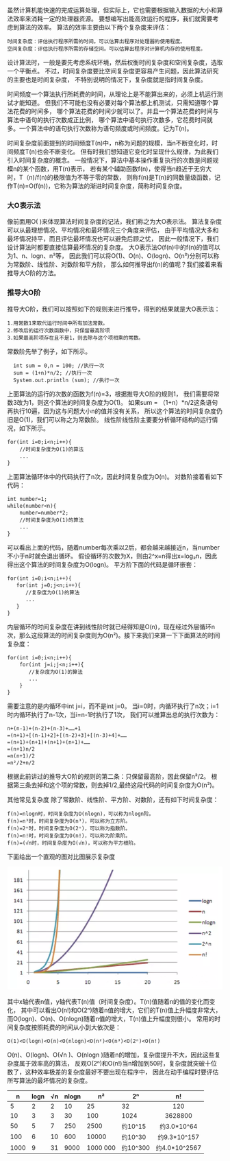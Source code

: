 虽然计算机能快速的完成运算处理，但实际上，它也需要根据输入数据的大小和算法效率来消耗一定的处理器资源。
要想编写出能高效运行的程序，我们就需要考虑到算法的效率。
算法的效率主要由以下两个复杂度来评估：

    时间复杂度：评估执行程序所需的时间。可以估算出程序对处理器的使用程度。
    空间复杂度：评估执行程序所需的存储空间。可以估算出程序对计算机内存的使用程度。

设计算法时，一般是要先考虑系统环境，然后权衡时间复杂度和空间复杂度，选取一个平衡点。
不过，时间复杂度要比空间复杂度更容易产生问题，因此算法研究的主要也是时间复杂度，
不特别说明的情况下，复杂度就是指时间复杂度。


时间频度一个算法执行所耗费的时间，从理论上是不能算出来的，必须上机运行测试才能知道。
但我们不可能也没有必要对每个算法都上机测试，只需知道哪个算法花费的时间多，
哪个算法花费的时间少就可以了。并且一个算法花费的时间与算法中语句的执行次数成正比例，
哪个算法中语句执行次数多，它花费时间就多。一个算法中的语句执行次数称为语句频度或时间频度。记为T(n)。

时间复杂度前面提到的时间频度T(n)中，n称为问题的规模，当n不断变化时，时间频度T(n)也会不断变化。
但有时我们想知道它变化时呈现什么规律，为此我们引入时间复杂度的概念。
一般情况下，算法中基本操作重复执行的次数是问题规模n的某个函数，用T(n)表示，
若有某个辅助函数f(n)，使得当n趋近于无穷大时，T（n)/f(n)的极限值为不等于零的常数，
则称f(n)是T(n)的同数量级函数，记作T(n)=O(f(n))，它称为算法的渐进时间复杂度，简称时间复杂度。

### 大O表示法

像前面用O( )来体现算法时间复杂度的记法，我们称之为大O表示法。
算法复杂度可以从最理想情况、平均情况和最坏情况三个角度来评估，
由于平均情况大多和最坏情况持平，而且评估最坏情况也可以避免后顾之忧，
因此一般情况下，我们设计算法时都要直接估算最坏情况的复杂度。
大O表示法O(f(n)中的f(n)的值可以为1、n、logn、n²等，
因此我们可以将O(1)、O(n)、O(logn)、O(n²)分别可以称为常数阶、线性阶、对数阶和平方阶，
那么如何推导出f(n)的值呢？我们接着来看推导大O阶的方法。

### 推导大O阶
推导大O阶，我们可以按照如下的规则来进行推导，得到的结果就是大O表示法：
    
    1.用常数1来取代运行时间中所有加法常数。
    2.修改后的运行次数函数中，只保留最高阶项
    3.如果最高阶项存在且不是1，则去除与这个项相乘的常数。

常数阶先举了例子，如下所示。
      
      int sum = 0,n = 100; //执行一次  
      sum = (1+n)*n/2; //执行一次  
      System.out.println (sum); //执行一次
上面算法的运行的次数的函数为f(n)=3，根据推导大O阶的规则1，
我们需要将常数3改为1，则这个算法的时间复杂度为O(1)。
如果sum = （1+n）*n/2这条语句再执行10遍，因为这与问题大小n的值并没有关系，
所以这个算法的时间复杂度仍旧是O(1)，我们可以称之为常数阶。
线性阶线性阶主要要分析循环结构的运行情况，如下所示。
    
    for(int i=0;i<n;i++){
        //时间复杂度为O(1)的算法
        ...
    }
上面算法循环体中的代码执行了n次，因此时间复杂度为O(n)。
对数阶接着看如下代码：
    
    int number=1;
    while(number<n){
        number=number*2;
        //时间复杂度为O(1)的算法
        ...
    }
可以看出上面的代码，随着number每次乘以2后，都会越来越接近n，当number不小于n时就会退出循环。
假设循环的次数为X，则由2^x=n得出x=log₂n，因此得出这个算法的时间复杂度为O(logn)。
平方阶下面的代码是循环嵌套：

    for(int i=0;i<n;i++){   
       for(int j=0;j<n;i++){
          //复杂度为O(1)的算法
          ... 
       } 
    }
内层循环的时间复杂度在讲到线性阶时就已经得知是O(n)，现在经过外层循环n次，那么这段算法的时间复杂度则为O(n²)。接下来我们来算一下下面算法的时间复杂度：
    
    for(int i=0;i<n;i++){   
        for(int j=i;j<n;i++){
           //复杂度为O(1)的算法
           ... 
        }
    }
需要注意的是内循环中int j=i，而不是int j=0。
当i=0时，内循环执行了n次；i=1时内循环执行了n-1次，当i=n-1时执行了1次，
我们可以推算出总的执行次数为：
    
    n+(n-1)+(n-2)+(n-3)+……+1
    =(n+1)+[(n-1)+2]+[(n-2)+3]+[(n-3)+4]+……
    =(n+1)+(n+1)+(n+1)+(n+1)+……
    =(n+1)n/2
    =n(n+1)/2
    =n²/2+n/2
根据此前讲过的推导大O阶的规则的第二条：只保留最高阶，因此保留n²/2。
根据第三条去掉和这个项的常数，则去掉1/2,最终这段代码的时间复杂度为O(n²)。

其他常见复杂度
除了常数阶、线性阶、平方阶、对数阶，还有如下时间复杂度：

    f(n)=nlogn时，时间复杂度为O(nlogn)，可以称为nlogn阶。
    f(n)=n³时，时间复杂度为O(n³)，可以称为立方阶。
    f(n)=2ⁿ时，时间复杂度为O(2ⁿ)，可以称为指数阶。
    f(n)=n!时，时间复杂度为O(n!)，可以称为阶乘阶。
    f(n)=(√n时，时间复杂度为O(√n)，可以称为平方根阶。

下面给出一个直观的图对比图展示复杂度

<img src="/img/时间复杂度对比图.png" title="时间复杂度对比图" />

其中x轴代表n值，y轴代表T(n)值（时间复杂度）。T(n)值随着n的值的变化而变化，
其中可以看出O(n!)和O(2ⁿ)随着n值的增大，它们的T(n)值上升幅度非常大，
而O(logn)、O(n)、O(nlogn)随着n值的增大，T(n)值上升幅度则很小。
常用的时间复杂度按照耗费的时间从小到大依次是：
                          
    O(1)<O(logn)<O(n)<O(nlogn)<O(n²)<O(n³)<O(2ⁿ)<O(n!)
                          
O(n)、O(logn)、O(√n )、O(nlogn )随着n的增加，复杂度提升不大，因此这些复杂度属于效率高的算法，
反观O(2ⁿ)和O(n!)当n增加到50时，复杂度就突破十位数了，这种效率极差的复杂度最好不要出现在程序中，
因此在动手编程时要评估所写算法的最坏情况的复杂度。

|   n   |  logn |   √n  | nlogn |   n²  |   2ⁿ  |    n!   | 
|-------|-------|-------|-------|-------|-------|:-------:|
| 5     |2      | 2     |10     |  25   |  32   |  120    | 
| 10    | 3     |3      |30     | 100| 1024| 3628800|
|50     |5      |7      |250    |2500   |约10^15|约3.0*10^64| 
|100|6|10|600|10000|约10^30|约9.3*10^157|
|1000|9|31|9000|1000 000|约10^300|约4.0*10^2567|

 

